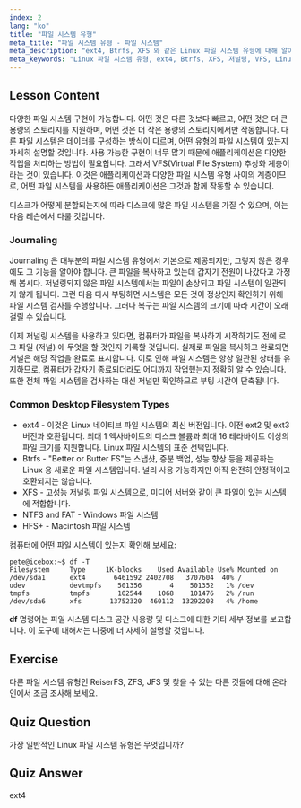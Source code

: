 ```yaml
---
index: 2
lang: "ko"
title: "파일 시스템 유형"
meta_title: "파일 시스템 유형 - 파일 시스템"
meta_description: "ext4, Btrfs, XFS 와 같은 Linux 파일 시스템 유형에 대해 알아보세요. 일관된 데이터 유지를 위한 저널링 및 VFS 를 이해합니다. 이 초보자 가이드에서 일반적인 Linux 파일 시스템을 탐색합니다."
meta_keywords: "Linux 파일 시스템 유형, ext4, Btrfs, XFS, 저널링, VFS, Linux 튜토리얼, 초보자 가이드"
---
```


## Lesson Content

다양한 파일 시스템 구현이 가능합니다. 어떤 것은 다른 것보다 빠르고, 어떤 것은 더 큰 용량의 스토리지를 지원하며, 어떤 것은 더 작은 용량의 스토리지에서만 작동합니다. 다른 파일 시스템은 데이터를 구성하는 방식이 다르며, 어떤 유형의 파일 시스템이 있는지 자세히 설명할 것입니다. 사용 가능한 구현이 너무 많기 때문에 애플리케이션은 다양한 작업을 처리하는 방법이 필요합니다. 그래서 VFS(Virtual File System) 추상화 계층이라는 것이 있습니다. 이것은 애플리케이션과 다양한 파일 시스템 유형 사이의 계층이므로, 어떤 파일 시스템을 사용하든 애플리케이션은 그것과 함께 작동할 수 있습니다.

디스크가 어떻게 분할되는지에 따라 디스크에 많은 파일 시스템을 가질 수 있으며, 이는 다음 레슨에서 다룰 것입니다.

### Journaling

Journaling 은 대부분의 파일 시스템 유형에서 기본으로 제공되지만, 그렇지 않은 경우에도 그 기능을 알아야 합니다. 큰 파일을 복사하고 있는데 갑자기 전원이 나갔다고 가정해 봅시다. 저널링되지 않은 파일 시스템에서는 파일이 손상되고 파일 시스템이 일관되지 않게 됩니다. 그런 다음 다시 부팅하면 시스템은 모든 것이 정상인지 확인하기 위해 파일 시스템 검사를 수행합니다. 그러나 복구는 파일 시스템의 크기에 따라 시간이 오래 걸릴 수 있습니다.

이제 저널링 시스템을 사용하고 있다면, 컴퓨터가 파일을 복사하기 시작하기도 전에 로그 파일 (저널) 에 무엇을 할 것인지 기록할 것입니다. 실제로 파일을 복사하고 완료되면 저널은 해당 작업을 완료로 표시합니다. 이로 인해 파일 시스템은 항상 일관된 상태를 유지하므로, 컴퓨터가 갑자기 종료되더라도 어디까지 작업했는지 정확히 알 수 있습니다. 또한 전체 파일 시스템을 검사하는 대신 저널만 확인하므로 부팅 시간이 단축됩니다.

### Common Desktop Filesystem Types

- ext4 - 이것은 Linux 네이티브 파일 시스템의 최신 버전입니다. 이전 ext2 및 ext3 버전과 호환됩니다. 최대 1 엑사바이트의 디스크 볼륨과 최대 16 테라바이트 이상의 파일 크기를 지원합니다. Linux 파일 시스템의 표준 선택입니다.
- Btrfs - "Better or Butter FS"는 스냅샷, 증분 백업, 성능 향상 등을 제공하는 Linux 용 새로운 파일 시스템입니다. 널리 사용 가능하지만 아직 완전히 안정적이고 호환되지는 않습니다.
- XFS - 고성능 저널링 파일 시스템으로, 미디어 서버와 같이 큰 파일이 있는 시스템에 적합합니다.
- NTFS and FAT - Windows 파일 시스템
- HFS+ - Macintosh 파일 시스템

컴퓨터에 어떤 파일 시스템이 있는지 확인해 보세요:

```plaintext
pete@icebox:~$ df -T
Filesystem     Type     1K-blocks    Used Available Use% Mounted on
/dev/sda1      ext4       6461592 2402708   3707604  40% /
udev           devtmpfs    501356       4    501352   1% /dev
tmpfs          tmpfs       102544    1068    101476   2% /run
/dev/sda6      xfs       13752320  460112  13292208   4% /home
```

**df** 명령어는 파일 시스템 디스크 공간 사용량 및 디스크에 대한 기타 세부 정보를 보고합니다. 이 도구에 대해서는 나중에 더 자세히 설명할 것입니다.

## Exercise

다른 파일 시스템 유형인 ReiserFS, ZFS, JFS 및 찾을 수 있는 다른 것들에 대해 온라인에서 조금 조사해 보세요.

## Quiz Question

가장 일반적인 Linux 파일 시스템 유형은 무엇입니까?

## Quiz Answer

ext4
